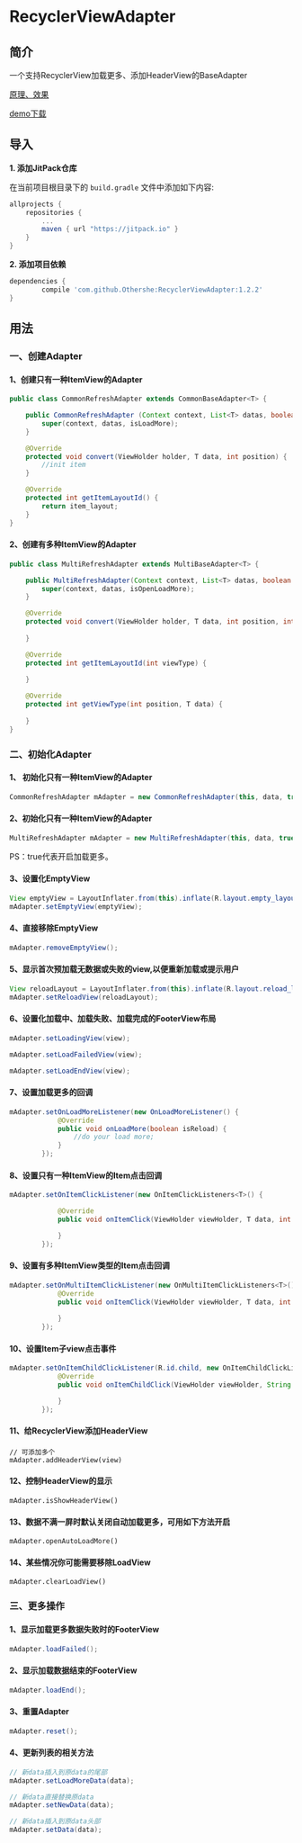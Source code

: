 # RecyclerViewAdapter

## 简介
一个支持RecyclerView加载更多、添加HeaderView的BaseAdapter

[原理、效果](http://www.jianshu.com/p/66c065874848)

[demo下载](https://fir.im/e5pz)

## 导入

**1. 添加JitPack仓库**

在当前项目根目录下的 `build.gradle` 文件中添加如下内容:
``` gradle
allprojects {
    repositories {
        ...
        maven { url "https://jitpack.io" }
    }
}
```
**2. 添加项目依赖**
``` gradle
dependencies {
        compile 'com.github.Othershe:RecyclerViewAdapter:1.2.2'
}
```

## 用法

### 一、创建Adapter
#### 1、创建只有一种ItemView的Adapter
```java
public class CommonRefreshAdapter extends CommonBaseAdapter<T> {

    public CommonRefreshAdapter (Context context, List<T> datas, boolean isLoadMore) {
        super(context, datas, isLoadMore);
    }

    @Override
    protected void convert(ViewHolder holder, T data, int position) {
        //init item
    }

    @Override
    protected int getItemLayoutId() {
        return item_layout;
    }
}
```
#### 2、创建有多种ItemView的Adapter
```java
public class MultiRefreshAdapter extends MultiBaseAdapter<T> {

    public MultiRefreshAdapter(Context context, List<T> datas, boolean isOpenLoadMore) {
        super(context, datas, isOpenLoadMore);
    }

    @Override
    protected void convert(ViewHolder holder, T data, int position, int viewType) {
        
    }

    @Override
    protected int getItemLayoutId(int viewType) {
        
    }

    @Override
    protected int getViewType(int position, T data) {
       
    }
}
```

### 二、初始化Adapter
#### 1、 初始化只有一种ItemView的Adapter
```java
CommonRefreshAdapter mAdapter = new CommonRefreshAdapter(this, data, true);
```
#### 2、初始化只有一种ItemView的Adapter
```java
MultiRefreshAdapter mAdapter = new MultiRefreshAdapter(this, data, true);
```
PS：true代表开启加载更多。

#### 3、设置化EmptyView
```java
View emptyView = LayoutInflater.from(this).inflate(R.layout.empty_layout, (ViewGroup) mRecyclerView.getParent(), false);
mAdapter.setEmptyView(emptyView);
```
#### 4、直接移除EmptyView
```java
mAdapter.removeEmptyView();
```
#### 5、显示首次预加载无数据或失败的view,以便重新加载或提示用户
```java
View reloadLayout = LayoutInflater.from(this).inflate(R.layout.reload_layout, (ViewGroup) mRecyclerView.getParent(), false);
mAdapter.setReloadView(reloadLayout);
```

#### 6、设置化加载中、加载失败、加载完成的FooterView布局
```java
mAdapter.setLoadingView(view);

mAdapter.setLoadFailedView(view);

mAdapter.setLoadEndView(view);
```

#### 7、设置加载更多的回调
```java
mAdapter.setOnLoadMoreListener(new OnLoadMoreListener() {
            @Override
            public void onLoadMore(boolean isReload) {
                //do your load more;
            }
        });
```

#### 8、设置只有一种ItemView的Item点击回调
```java
mAdapter.setOnItemClickListener(new OnItemClickListeners<T>() {

            @Override
            public void onItemClick(ViewHolder viewHolder, T data, int position) {

            }
        });
```

#### 9、设置有多种ItemView类型的Item点击回调
```java
mAdapter.setOnMultiItemClickListener(new OnMultiItemClickListeners<T>() {
            @Override
            public void onItemClick(ViewHolder viewHolder, T data, int position, int viewType) {
                
            }
        });
```

#### 10、设置Item子view点击事件
```java
mAdapter.setOnItemChildClickListener(R.id.child, new OnItemChildClickListener<String>() {
            @Override
            public void onItemChildClick(ViewHolder viewHolder, String data, int position) {

            }
        });
```

#### 11、给RecyclerView添加HeaderView
```
// 可添加多个
mAdapter.addHeaderView(view)
```

#### 12、控制HeaderView的显示
```
mAdapter.isShowHeaderView()
```

#### 13、数据不满一屏时默认关闭自动加载更多，可用如下方法开启
```
mAdapter.openAutoLoadMore()
```

#### 14、某些情况你可能需要移除LoadView
```
mAdapter.clearLoadView()
```

### 三、更多操作

#### 1、显示加载更多数据失败时的FooterView
```java
mAdapter.loadFailed();
```
#### 2、显示加载数据结束的FooterView
```java
mAdapter.loadEnd();
```
#### 3、重置Adapter
```java
mAdapter.reset();
```
#### 4、更新列表的相关方法
```java
// 新data插入到原data的尾部
mAdapter.setLoadMoreData(data);

// 新data直接替换原data
mAdapter.setNewData(data);

// 新data插入到原data头部
mAdapter.setData(data);
```
